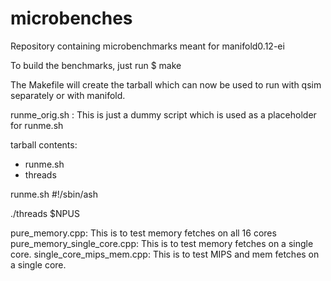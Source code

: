# microbenches
Repository containing microbenchmarks meant for manifold0.12-ei

To build the benchmarks, just run 
$ make

The Makefile will create the tarball which can now be used to run with qsim separately or with manifold.

runme_orig.sh : This is just a dummy script which is used as a placeholder for runme.sh

tarball contents: 
- runme.sh
- threads

runme.sh
#!/sbin/ash

./threads $NPUS

pure_memory.cpp: This is to test memory fetches on all 16 cores
pure_memory_single_core.cpp: This is to test memory fetches on a single core.
single_core_mips_mem.cpp: This is to test MIPS and mem fetches on a single core.

